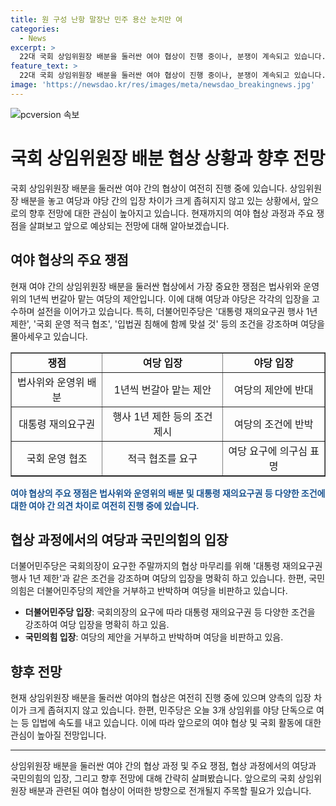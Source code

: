 ```yaml
---
title: 원 구성 난항 말장난 민주 용산 눈치만 여
categories:
  - News
excerpt: >
  22대 국회 상임위원장 배분을 둘러싼 여야 협상이 진행 중이나, 분쟁이 계속되고 있습니다. 특히 법사위와 운영위 원 구성을 둘러싼 협상이 중심이며, 여당은 대통령 재의요구권 행사의 1년 제한과 국회 운영 협조 등 3가지 조건을 강조하며 제안을 내놓았습니다. 한편 국민의힘은 민주당을 비판하며 상임위원회를 야당 단독으로 여는 등 입법에 속도를 내고 있습니다. 추가로 차기 당 대표 선거를 앞두고 정계 인사들의 움직임도 주목받고 있습니다. (150자)
feature_text: >
  22대 국회 상임위원장 배분을 둘러싼 여야 협상이 진행 중이나, 분쟁이 계속되고 있습니다. 특히 법사위와 운영위 원 구성을 둘러싼 협상이 중심이며, 여당은 대통령 재의요구권 행사의 1년 제한과 국회 운영 협조 등 3가지 조건을 강조하며 제안을 내놓았습니다. 한편 국민의힘은 민주당을 비판하며 상임위원회를 야당 단독으로 여는 등 입법에 속도를 내고 있습니다. 추가로 차기 당 대표 선거를 앞두고 정계 인사들의 움직임도 주목받고 있습니다. (150자)
image: 'https://newsdao.kr/res/images/meta/newsdao_breakingnews.jpg'
---
```


<p><img src="https://newsdao.kr/res/images/meta/newsdao_breakingnews.jpg" alt="pcversion 속보" /></p>

<h1>국회 상임위원장 배분 협상 상황과 향후 전망</h1>

<p data-ke-size="size16">국회 상임위원장 배분을 둘러싼 여야 간의 협상이 여전히 진행 중에 있습니다. 상임위원장 배분을 놓고 여당과 야당 간의 입장 차이가 크게 좁혀지지 않고 있는 상황에서, 앞으로의 향후 전망에 대한 관심이 높아지고 있습니다. 현재까지의 여야 협상 과정과 주요 쟁점을 살펴보고 앞으로 예상되는 전망에 대해 알아보겠습니다.</p>

<h2 data-ke-size="size26">여야 협상의 주요 쟁점</h2>

<p data-ke-size="size16">현재 여야 간의 상임위원장 배분을 둘러싼 협상에서 가장 중요한 쟁점은 법사위와 운영위의 1년씩 번갈아 맡는 여당의 제안입니다. 이에 대해 여당과 야당은 각각의 입장을 고수하며 설전을 이어가고 있습니다. 특히, 더불어민주당은 '대통령 재의요구권 행사 1년 제한', '국회 운영 적극 협조', '입법권 침해에 함께 맞설 것' 등의 조건을 강조하며 여당을 몰아세우고 있습니다.</p>

<table style="width: 100%;" border="1">
<tbody>
<tr>
<td style="text-align: center; height: 17px;"><b>쟁점</b></td>
<td style="text-align: center; height: 17px;"><b>여당 입장</b></td>
<td style="text-align: center; height: 17px;"><b>야당 입장</b></td>
</tr>
<tr>
<td style="text-align: center; height: 17px;">법사위와 운영위 배분</td>
<td style="text-align: center; height: 17px;">1년씩 번갈아 맡는 제안</td>
<td style="text-align: center; height: 17px;">여당의 제안에 반대</td>
</tr>
<tr>
<td style="text-align: center; height: 17px;">대통령 재의요구권</td>
<td style="text-align: center; height: 17px;">행사 1년 제한 등의 조건 제시</td>
<td style="text-align: center; height: 17px;">여당의 조건에 반박</td>
</tr>
<tr>
<td style="text-align: center; height: 17px;">국회 운영 협조</td>
<td style="text-align: center; height: 17px;">적극 협조를 요구</td>
<td style="text-align: center; height: 17px;">여당 요구에 의구심 표명</td>
</tr>
</tbody>
</table>

<p><b><span style="color: #1a5490;">여야 협상의 주요 쟁점은 법사위와 운영위의 배분 및 대통령 재의요구권 등 다양한 조건에 대한 여야 간 의견 차이로 여전히 진행 중에 있습니다.</span></b></p>

<h2 data-ke-size="size26">협상 과정에서의 여당과 국민의힘의 입장</h2>

<p data-ke-size="size16">더불어민주당은 국회의장이 요구한 주말까지의 협상 마무리를 위해 '대통령 재의요구권 행사 1년 제한'과 같은 조건을 강조하며 여당의 입장을 명확히 하고 있습니다. 한편, 국민의힘은 더불어민주당의 제안을 거부하고 반박하며 여당을 비판하고 있습니다.</p>

<ul>
<li><b>더불어민주당 입장</b>: 국회의장의 요구에 따라 대통령 재의요구권 등 다양한 조건을 강조하여 여당 입장을 명확히 하고 있음.</li>
<li><b>국민의힘 입장</b>: 여당의 제안을 거부하고 반박하며 여당을 비판하고 있음.</li>
</ul>

<h2 data-ke-size="size26">향후 전망</h2>

<p data-ke-size="size16">현재 상임위원장 배분을 둘러싼 여야의 협상은 여전히 진행 중에 있으며 양측의 입장 차이가 크게 좁혀지지 않고 있습니다. 한편, 민주당은 오늘 3개 상임위를 야당 단독으로 여는 등 입법에 속도를 내고 있습니다. 이에 따라 앞으로의 여야 협상 및 국회 활동에 대한 관심이 높아질 전망입니다.</p>

<hr>

<p data-ke-size="size16">상임위원장 배분을 둘러싼 여야 간의 협상 과정 및 주요 쟁점, 협상 과정에서의 여당과 국민의힘의 입장, 그리고 향후 전망에 대해 간략히 살펴봤습니다. 앞으로의 국회 상임위원장 배분과 관련된 여야 협상이 어떠한 방향으로 전개될지 주목할 필요가 있습니다.</p>


